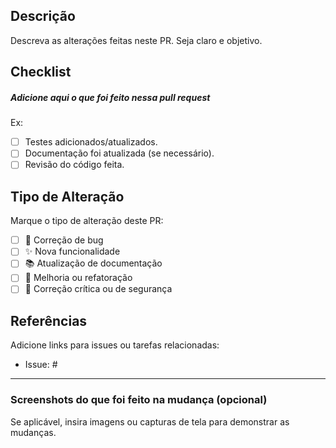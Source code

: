 ## Descrição

Descreva as alterações feitas neste PR. Seja claro e objetivo.

## Checklist

##### Adicione aqui o que foi feito nessa pull request

Ex: 
- [ ] Testes adicionados/atualizados.
- [ ] Documentação foi atualizada (se necessário).
- [ ] Revisão do código feita.

## Tipo de Alteração

Marque o tipo de alteração deste PR:

- [ ] 🐛 Correção de bug
- [ ] ✨ Nova funcionalidade
- [ ] 📚 Atualização de documentação
- [ ] 🔧 Melhoria ou refatoração
- [ ] 🚨 Correção crítica ou de segurança

## Referências

Adicione links para issues ou tarefas relacionadas:

- Issue: #

---

### Screenshots do que foi feito na mudança (opcional)

Se aplicável, insira imagens ou capturas de tela para demonstrar as mudanças.

